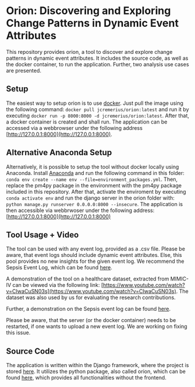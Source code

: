 # Orion: Discovering and Exploring Change Patterns in Dynamic Event Attributes

This repository provides orion, a tool to discover and explore change patterns in dynamic event attributes. It includes the source code, as well as the docker container, to run the application. Further, two analysis use cases are presented.

## Setup

The easiest way to setup orion is to use [docker](https://hub.docker.com/r/jcremerius/orion/tags). Just pull the image using the following command:
```docker pull jcremerius/orion:latest``` and run it by executing ```docker run -p 8000:8000 -d jcremerius/orion:latest```. After that, a docker container is created and shall run. The application can be accessed via a webbrowser under the following address [http://127.0.0.1:8000](http://127.0.0.1:8000).


## Alternative Anaconda Setup

Alternatively, it is possible to setup the tool without docker locally using Anaconda. Install [Anaconda](https://anaconda.org/) and run the following command in this folder: ```conda env create --name env --file=environment_packages.yml```. Then, replace the pm4py package in the environment with the pm4py package included in this repository. After that, activate the enviroment by executing ```conda activate env``` and run the django server in the orion folder with: ```python manage.py runserver 0.0.0.0:8000 --insecure```. The application is then accessible via webbrwoser under the following address: [http://127.0.0.1:8000](http://127.0.0.1:8000)

## Tool Usage + Video
The tool can be used with any event log, provided as a .csv file. Please be aware, that event logs should include dynamic event attributes. Else, this pool provides no new insights for the given event log. We recommend the Sepsis Event Log, which can be found [here](https://github.com/bptlab/orion/tree/master/Demonstration/Sepsis).


A demonstration of the tool on a healthcare dataset, extracted from MIMIC-IV can be viewed via the following link: [https://www.youtube.com/watch?v=CIwaCuSN03s](https://www.youtube.com/watch?v=CIwaCuSN03s). The dataset was also used by us for evaluating the research contributions.

Further, a demonstration on the Sepsis event log can be found [here](https://github.com/bptlab/orion/tree/master/Demonstration/Sepsis).

Please be aware, that the server (or the docker container) needs to be restarted, if one wants to upload a new event log. We are working on fixing this issue.


## Source Code
The application is written within the Django framework, where the project is stored [here](https://github.com/bptlab/orion/tree/master/orion). It utilizes the python package, also called orion, which can be found [here](https://github.com/bptlab/orion/tree/master/orion/orion), which provides all functionalities without the frontend.
